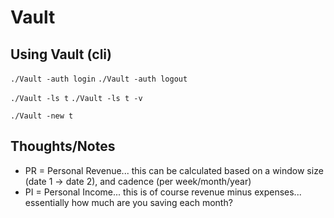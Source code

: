 # Vault

## Using Vault (cli)
`./Vault -auth login`
`./Vault -auth logout`

`./Vault -ls t`
`./Vault -ls t -v`

`./Vault -new t`


## Thoughts/Notes
- PR = Personal Revenue... this can be calculated based on a window size (date 1 -> date 2), and cadence (per week/month/year)
- PI = Personal Income... this is of course revenue minus expenses... essentially how much are you saving each month?
